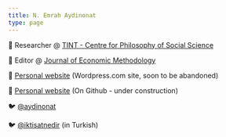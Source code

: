 ```yaml
---
title: N. Emrah Aydinonat
type: page
---
```


🥼 Researcher @ [TINT - Centre for Philosophy of Social Science](http://tint.helsinki.fi/)

📘 Editor @ [Journal of Economic Methodology](https://www.tandfonline.com/toc/rjec20/current)

🔗 [Personal website](http://neaydinonat.com) (Wordpress.com site, soon to be abandoned)

🔗 [Personal website](http://aydinonat.github.io/academic) (On Github - under construction)


🐦 [@aydinonat](https://twitter.com/aydinonat) 

🐦 [@iktisatnedir](https://twitter.com/iktisatnedir) (in Turkish)
